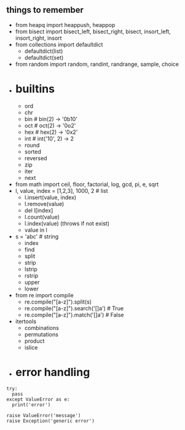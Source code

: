 ## things to remember
- from heapq import heappush, heappop
- from bisect import bisect_left, bisect_right, bisect, insort_left, insort_right, insort
- from collections import defaultdict
  - defaultdict(list)
  - defaultdict(set)
- from random import random, randint, randrange, sample, choice
- # builtins
  - ord
  - chr
  - bin # bin(2) -> '0b10'
  - oct # oct(2) -> '0o2'
  - hex # hex(2) -> '0x2'
  - int # int('10', 2) -> 2
  - round
  - sorted
  - reversed
  - zip
  - iter
  - next
- from math import ceil, floor, factorial, log, gcd, pi, e, sqrt
- l, value, index = [1,2,3], 1000, 2 # list
  - l.insert(value, index)
  - l.remove(value)
  - del l[index]
  - l.count(value)
  - l.index(value) (throws if not exist)
  - value in l
- s = 'abc' # string
  - index
  - find
  - split
  - strip
  - lstrip
  - rstrip
  - upper
  - lower
- from re import compile
  - re.compile("[a-z]").split(s)
  - re.compile("[a-z]").search('[]a') # True
  - re.compile("[a-z]").match('[]a') # False
- itertools
  - combinations
  - permutations
  - product
  - islice
- # error handling
```
try:
  pass
except ValueError as e:
  print('error')

raise ValueError('message')
raise Exception('generic error')
```
